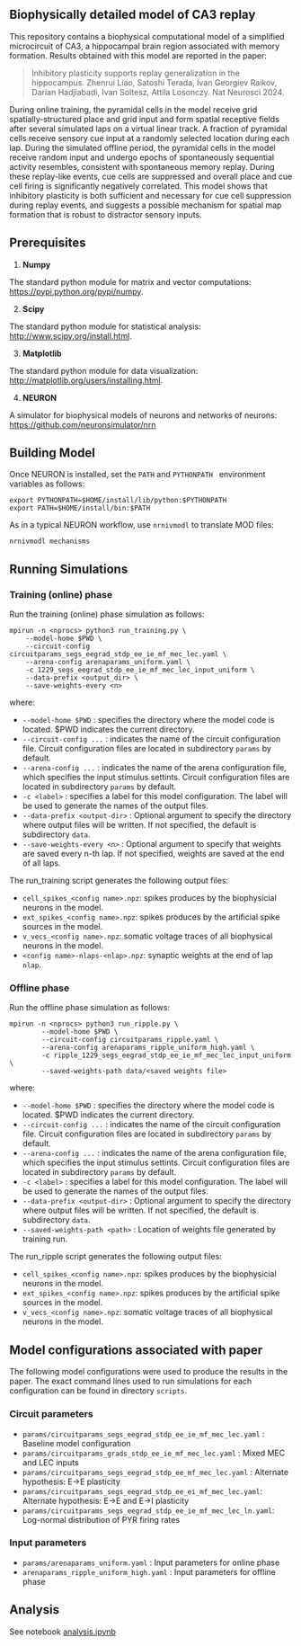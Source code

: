 ## Biophysically detailed model of CA3 replay

This repository contains a biophysical computational model of a
simplified microcircuit of CA3, a hippocampal brain region associated
with memory formation. Results obtained with this model are reported in the paper:

> Inhibitory plasticity supports replay generalization in the
> hippocampus.  Zhenrui Liao, Satoshi Terada, Ivan Georgiev Raikov,
> Darian Hadjiabadi, Ivan Soltesz, Attila Losonczy. Nat Neurosci 2024.

During online training, the pyramidal cells in the model receive grid
spatially-structured place and grid input and form spatial receptive
fields after several simulated laps on a virtual linear track. A
fraction of pyramidal cells receive sensory cue input at a randomly
selected location during each lap. During the simulated offline
period, the pyramidal cells in the model receive random input and
undergo epochs of spontaneously sequential activity resembles,
consistent with spontaneous memory replay. During these replay-like
events, cue cells are suppressed and overall place and cue cell firing
is significantly negatively correlated. This model shows that
inhibitory plasticity is both sufficient and necessary for cue cell
suppression during replay events, and suggests a possible mechanism
for spatial map formation that is robust to distractor sensory inputs.



## Prerequisites

1) **Numpy** 

The standard python module for matrix and vector computations: https://pypi.python.org/pypi/numpy.

2) **Scipy** 

The standard python module for statistical analysis: http://www.scipy.org/install.html.

3) **Matplotlib**

The standard python module for data visualization: http://matplotlib.org/users/installing.html.

4) **NEURON**

A simulator for biophysical models of neurons and networks of neurons: https://github.com/neuronsimulator/nrn

## Building Model

Once NEURON is installed, set the `PATH` and `PYTHONPATH ` environment variables as follows:

```
export PYTHONPATH=$HOME/install/lib/python:$PYTHONPATH
export PATH=$HOME/install/bin:$PATH
```

As in a typical NEURON workflow, use `nrnivmodl` to translate MOD files:

```
nrnivmodl mechanisms
```

## Running Simulations

### Training (online) phase

Run the training (online) phase simulation as follows:

	mpirun -n <nprocs> python3 run_training.py \
        --model-home $PWD \
        --circuit-config circuitparams_segs_eegrad_stdp_ee_ie_mf_mec_lec.yaml \
        --arena-config arenaparams_uniform.yaml \
        -c 1229_segs_eegrad_stdp_ee_ie_mf_mec_lec_input_uniform \
        --data-prefix <output_dir> \
        --save-weights-every <n>
	
where:
- `--model-home $PWD` : specifies the directory where the model code is located. $PWD indicates the current directory.
- `--circuit-config ...` : indicates the name of the circuit configuration file. Circuit configuration files are located in subdirectory `params` by default.
- `--arena-config ...` : indicates the name of the arena configuration file, which specifies the input stimulus settints. Circuit configuration files are located in subdirectory `params` by default.
- `-c <label>` : specifies a label for this model configuration. The label will be used to generate the names of the output files.
- `--data-prefix <output-dir>` : Optional argument to specify the directory where output files will be written. If not specified, the default is subdirectory `data`.
- `--save-weights-every <n>` : Optional argument to specify that weights are saved every n-th lap. If not specified, weights are saved at the end of all laps.

The run_training script generates the following output files:

- `cell_spikes_<config name>.npz`: spikes produces by the biophysicial neurons in the model.
- `ext_spikes_<config name>.npz`: spikes produces by the artificial spike sources in the model.
- `v_vecs_<config name>.npz`: somatic voltage traces of all biophysical neurons in the model.
- `<config name>-nlaps-<nlap>.npz`: synaptic weights at the end of lap `nlap`.

### Offline phase

Run the offline phase simulation as follows:

	mpirun -n <nprocs> python3 run_ripple.py \
            --model-home $PWD \
            --circuit-config circuitparams_ripple.yaml \
            --arena-config arenaparams_ripple_uniform_high.yaml \
            -c ripple_1229_segs_eegrad_stdp_ee_ie_mf_mec_lec_input_uniform \
            --saved-weights-path data/<saved weights file>
  
where:
- `--model-home $PWD` : specifies the directory where the model code is located. $PWD indicates the current directory.
- `--circuit-config ...` : indicates the name of the circuit configuration file. Circuit configuration files are located in subdirectory `params` by default.
- `--arena-config ...` : indicates the name of the arena configuration file, which specifies the input stimulus settints. Circuit configuration files are located in subdirectory `params` by default.
- `-c <label>` : specifies a label for this model configuration. The label will be used to generate the names of the output files.
- `--data-prefix <output-dir>` : Optional argument to specify the directory where output files will be written. If not specified, the default is subdirectory `data`.
- `--saved-weights-path <path>` : Location of weights file generated by training run.



The run_ripple script generates the following output files:

- `cell_spikes_<config name>.npz`: spikes produces by the biophysicial neurons in the model.
- `ext_spikes_<config name>.npz`: spikes produces by the artificial spike sources in the model.
- `v_vecs_<config name>.npz`: somatic voltage traces of all biophysical neurons in the model.

## Model configurations associated with paper

The following model configurations were used to produce the results in
the paper.  The exact command lines used to run simulations for each
configuration can be found in directory `scripts`.


### Circuit parameters

- `params/circuitparams_segs_eegrad_stdp_ee_ie_mf_mec_lec.yaml` : Baseline model configuration
- `params/circuitparams_grads_stdp_ee_ie_mf_mec_lec.yaml` : Mixed MEC and LEC inputs
- `params/circuitparams_segs_eegrad_stdp_ee_mf_mec_lec.yaml` : Alternate hypothesis: E->E plasticity
- `params/circuitparams_segs_eegrad_stdp_ee_ei_mf_mec_lec.yaml`: Alternate hypothesis: E->E and E->I plasticity
- `params/circuitparams_segs_eegrad_stdp_ee_ie_mf_mec_lec_ln.yaml`: Log-normal distribution of PYR firing rates

### Input parameters

- `params/arenaparams_uniform.yaml` : Input parameters for online phase
- `arenaparams_ripple_uniform_high.yaml` : Input parameters for offline phase



## Analysis

See notebook [analysis.ipynb](notebooks/analysis.ipynb)

